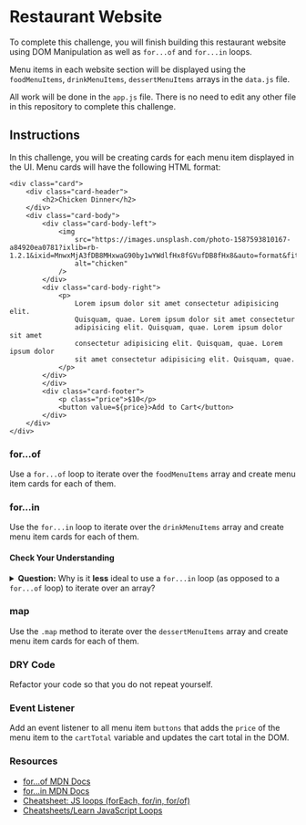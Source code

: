 # Restaurant Website

To complete this challenge, you will finish building this restaurant website using DOM Manipulation as well as `for...of` and `for...in` loops.

Menu items in each website section will be displayed using the `foodMenuItems`, `drinkMenuItems`, `dessertMenuItems` arrays in the `data.js` file.

All work will be done in the `app.js` file. There is no need to edit any other file in this repository to complete this challenge.

## Instructions

In this challenge, you will be creating cards for each menu item displayed in the UI. Menu cards will have the following HTML format:

```
<div class="card">
    <div class="card-header">
        <h2>Chicken Dinner</h2>
    </div>
    <div class="card-body">
        <div class="card-body-left">
            <img
                src="https://images.unsplash.com/photo-1587593810167-a84920ea0781?ixlib=rb-1.2.1&ixid=MnwxMjA3fDB8MHxwaG90by1wYWdlfHx8fGVufDB8fHx8&auto=format&fit=crop&w=2070&q=80"
                alt="chicken"
            />
        </div>
        <div class="card-body-right">
            <p>
                Lorem ipsum dolor sit amet consectetur adipisicing elit.
                Quisquam, quae. Lorem ipsum dolor sit amet consectetur
                adipisicing elit. Quisquam, quae. Lorem ipsum dolor sit amet
                consectetur adipisicing elit. Quisquam, quae. Lorem ipsum dolor
                sit amet consectetur adipisicing elit. Quisquam, quae.
            </p>
        </div>
        </div>
        <div class="card-footer">
            <p class="price">$10</p>
            <button value=${price}>Add to Cart</button>
        </div>
    </div>
</div>
```

### for...of

Use a `for...of` loop to iterate over the `foodMenuItems` array and create menu item cards for each of them.

### for...in

Use the `for...in` loop to iterate over the `drinkMenuItems` array and create menu item cards for each of them.

#### Check Your Understanding

<details>
    <summary> 
        <strong>Question:</strong> Why is it <strong>less</strong> ideal to use a <code>for...in</code> loop (as opposed to a <code>for...of</code> loop) to iterate over an array?
    </summary>

**Answer:**
The `for...in` loop will iterate over the index of the array, not the values of the array. Therefore, it is best used to iterate over the properties of an object rather than an array.

```js
const object = { a: 1, b: 2, c: 3 };

for (const property in object) {
  console.log(`${property}: ${object[property]}`);
}

// expected output:
// "a: 1"
// "b: 2"
// "c: 3"
```

</details>

### map

Use the `.map` method to iterate over the `dessertMenuItems` array and create menu item cards for each of them.

### DRY Code

Refactor your code so that you do not repeat yourself.

### Event Listener

Add an event listener to all menu item `buttons` that adds the `price` of the menu item to the `cartTotal` variable and updates the cart total in the DOM.

### Resources

- [for...of MDN Docs](https://developer.mozilla.org/en-US/docs/Web/JavaScript/Reference/Statements/for...of)
- [for...in MDN Docs](https://developer.mozilla.org/en-US/docs/Web/JavaScript/Reference/Statements/for...in)
- [Cheatsheet: JS loops (forEach, for/in, for/of)](https://dev.to/sylwiavargas/cheatsheet-js-loops-foreach-for-in-for-of-3hj2)
- [Cheatsheets/Learn JavaScript Loops](https://www.codecademy.com/learn/introduction-to-javascript/modules/learn-javascript-loops/cheatsheet)
